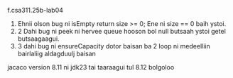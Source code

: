 f.csa311.25b-lab04

1. Ehnii olson bug ni isEmpty return size >= 0; Ene ni size == 0 baih ystoi.
2. 2 Dahi bug ni peek ni hervee queue hooson bol null butsaah ystoi getel butsaagaagui.
3. 3 dahi bug ni ensureCapacity dotor baisan ba 2 loop ni medeelliin bairlaliig aldagduulj baisan

jacaco version 8.11 ni jdk23 tai taaraagui tul 8.12 bolgoloo
